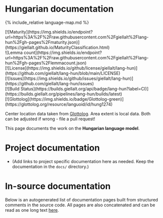 # Hungarian documentation

<div class="twocolumn map" markdown="1">

{% include_relative language-map.md %}

<div class="badges" markdown="1">
[![Maturity](https://img.shields.io/endpoint?url=https%3A%2F%2Fraw.githubusercontent.com%2Fgiellalt%2Flang-hun%2Fgh-pages%2Fmaturity.json)](https://giellalt.github.io/MaturityClassification.html) <br/>
![Lemma count](https://img.shields.io/endpoint?url=https%3A%2F%2Fraw.githubusercontent.com%2Fgiellalt%2Flang-hun%2Fgh-pages%2Flemmacount.json) <br/>
[![License](https://img.shields.io/github/license/giellalt/lang-hun)](https://github.com/giellalt/lang-hun/blob/main/LICENSE) <br/>
[![Issues](https://img.shields.io/github/issues/giellalt/lang-hun)](https://github.com/giellalt/lang-hun/issues) <br/>
[![Build Status](https://builds.giellalt.org/api/badge/lang-hun?label=CI)](https://builds.giellalt.org/pipelines/lang-hun/builds/latest) <br/>
[![Glottolog](https://img.shields.io/badge/Glottolog-green)](https://glottolog.org/resource/languoid/id/hung1274)
</div>

Center location data taken from [Glottolog](https://glottolog.org/). Area extent is local data. Both can be adjusted if wrong - file a pull request!

</div>

This page documents the work on the **Hungarian language model**. 

# Project documentation

* (Add links to project specific documentation here as needed. Keep the documentation in the `docs/` directory.)

# In-source documentation

Below is an autogenerated list of documentation pages built from structured comments in the source code. All pages are also concatenated and can be read as one long text [here](hun.md).
